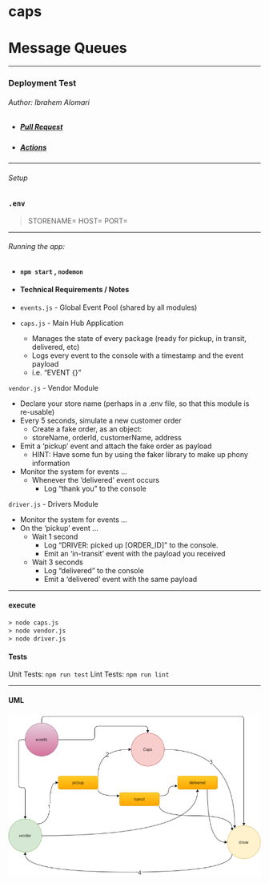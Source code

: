 # caps

# Message Queues


---

### Deployment Test

###### Author: Ibrahem Alomari

- ##### [Pull Request](https://github.com/ibrahemomari/caps/pull/4)
- ##### [Actions](https://github.com/ibrahemomari/caps/actions)


---

###### Setup

### `.env`

> STORENAME=
>HOST=
>PORT=


---

###### Running the app:

- #### `npm start` , `nodemon`

- #### Technical Requirements / Notes
  
- `events.js` - Global Event Pool (shared by all modules)
- `caps.js` - Main Hub Application
    - Manages the state of every package (ready for pickup, in transit, delivered, etc)
    - Logs every event to the console with a timestamp and the event payload
    - i.e. “EVENT {}”

`vendor.js` - Vendor Module
- Declare your store name (perhaps in a .env file, so that this module is re-usable)
- Every 5 seconds, simulate a new customer order
    - Create a fake order, as an object:
    - storeName, orderId, customerName, address
- Emit a ‘pickup’ event and attach the fake order as payload
    - HINT: Have some fun by using the faker library to make up phony information
- Monitor the system for events …
    - Whenever the ‘delivered’ event occurs
        - Log “thank you” to the console
        
`driver.js` - Drivers Module
- Monitor the system for events …
- On the ‘pickup’ event …
    - Wait 1 second
        - Log “DRIVER: picked up [ORDER_ID]” to the console.
        - Emit an ‘in-transit’ event with the payload you received
    - Wait 3 seconds
        - Log “delivered” to the console
        - Emit a ‘delivered’ event with the same payload





---
#### execute
    > node caps.js
    > node vendor.js
    > node driver.js

#### Tests

Unit Tests: `npm run test`
Lint Tests: `npm run lint`

---

#### UML

![](event.png)
